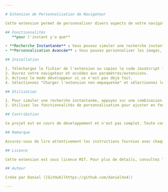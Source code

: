 ```yaml
---

# Extension de Personnalisation de Navigateur

Cette extension permet de personnaliser divers aspects de votre navigateur, y compris la simulation de recherches instantanées, la personnalisation des images, des couleurs, etc.

## Fonctionnalités
   **pour l'instant y'a que**

- **Recherche Instantanée** : Vous pouvez simuler une recherche instantanée sur certains sites en appuyant sur une combinaison de touches spécifique.
- **Personnalisation Avancée** : Vous pouvez personnaliser les images, les couleurs et d'autres aspects de votre expérience de navigation.

## Installation

1. Téléchargez le fichier de l'extension ou copiez le code JavaScript fourni dans un fichier.
2. Ouvrez votre navigateur et accédez aux paramètres/extensions.
3. Activez le mode développeur si ce n'est pas déjà fait.
4. Sélectionnez "Charger l'extension non empaquetée" et sélectionnez le dossier contenant le fichier de l'extension.

## Utilisation

1. Pour simuler une recherche instantanée, appuyez sur une combinaison de touches spécifique (voir les instructions fournies).
2. Utilisez les fonctionnalités de personnalisation pour ajuster en fonction de comment vous voire vos les images, les couleurs, etc., selon vos préférences.

## Contribution

Ce projet est en cours de développement et n'est pas complet. Toute contribution pour améliorer les fonctionnalités ou ajouter de nouvelles fonctionnalités est la bienvenue !

## Remarque

Assurez-vous de lire attentivement les instructions fournies avec chaque fonctionnalité de personnalisation pour comprendre comment les utiliser correctement.

## Licence

Cette extension est sous licence MIT. Pour plus de détails, consultez le fichier `LICENSE`.

## Auteur

Créée par Daniel ([GitHub](https://github.com/daniel4x4))

---
```

